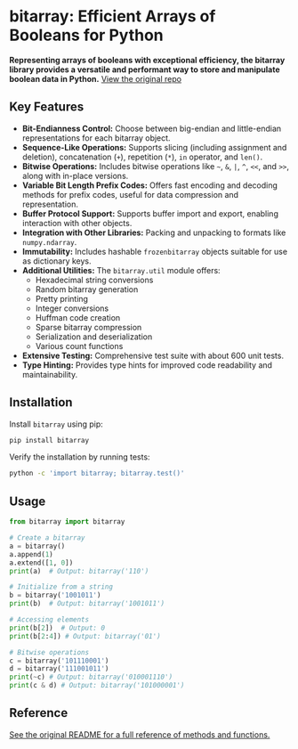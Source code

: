 # bitarray: Efficient Arrays of Booleans for Python

**Representing arrays of booleans with exceptional efficiency, the bitarray library provides a versatile and performant way to store and manipulate boolean data in Python.**  [View the original repo](https://github.com/ilanschnell/bitarray)

## Key Features

*   **Bit-Endianness Control:** Choose between big-endian and little-endian representations for each bitarray object.
*   **Sequence-Like Operations:** Supports slicing (including assignment and deletion), concatenation (`+`), repetition (`*`), `in` operator, and `len()`.
*   **Bitwise Operations:** Includes bitwise operations like `~`, `&`, `|`, `^`, `<<`, and `>>`, along with in-place versions.
*   **Variable Bit Length Prefix Codes:** Offers fast encoding and decoding methods for prefix codes, useful for data compression and representation.
*   **Buffer Protocol Support:**  Supports buffer import and export, enabling interaction with other objects.
*   **Integration with Other Libraries:**  Packing and unpacking to formats like `numpy.ndarray`.
*   **Immutability:**  Includes hashable `frozenbitarray` objects suitable for use as dictionary keys.
*   **Additional Utilities:** The `bitarray.util` module offers:
    *   Hexadecimal string conversions
    *   Random bitarray generation
    *   Pretty printing
    *   Integer conversions
    *   Huffman code creation
    *   Sparse bitarray compression
    *   Serialization and deserialization
    *   Various count functions
*   **Extensive Testing:** Comprehensive test suite with about 600 unit tests.
*   **Type Hinting:** Provides type hints for improved code readability and maintainability.

## Installation

Install `bitarray` using pip:

```bash
pip install bitarray
```

Verify the installation by running tests:

```bash
python -c 'import bitarray; bitarray.test()'
```

## Usage

```python
from bitarray import bitarray

# Create a bitarray
a = bitarray()
a.append(1)
a.extend([1, 0])
print(a)  # Output: bitarray('110')

# Initialize from a string
b = bitarray('1001011')
print(b)  # Output: bitarray('1001011')

# Accessing elements
print(b[2])  # Output: 0
print(b[2:4]) # Output: bitarray('01')

# Bitwise operations
c = bitarray('101110001')
d = bitarray('111001011')
print(~c) # Output: bitarray('010001110')
print(c & d) # Output: bitarray('101000001')
```

## Reference

[See the original README for a full reference of methods and functions.](https://github.com/ilanschnell/bitarray)